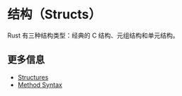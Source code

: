 # 结构（Structs）

Rust 有三种结构类型：经典的 C 结构、元组结构和单元结构。

## 更多信息

- [Structures](https://doc.rust-lang.org/book/ch05-01-defining-structs.html)
- [Method Syntax](https://doc.rust-lang.org/book/ch05-03-method-syntax.html)
